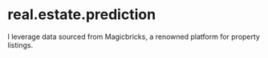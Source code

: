 # real.estate.prediction
I leverage data sourced from Magicbricks, a renowned platform for property listings.
